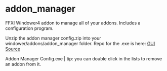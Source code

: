 # addon_manager
 FFXI Windower4 addon to manage all of your addons. Includes a configuration program.

Unzip the addon manager config.zip into your windower/addons/addon_manager folder. Repo for the .exe is here:  [GUI Source](https://github.com/Icydeath/ffxi-windower-addon-manager-gui)

Addon Manager Config.exe | tip: you can double click in the lists to remove an addon from it.
